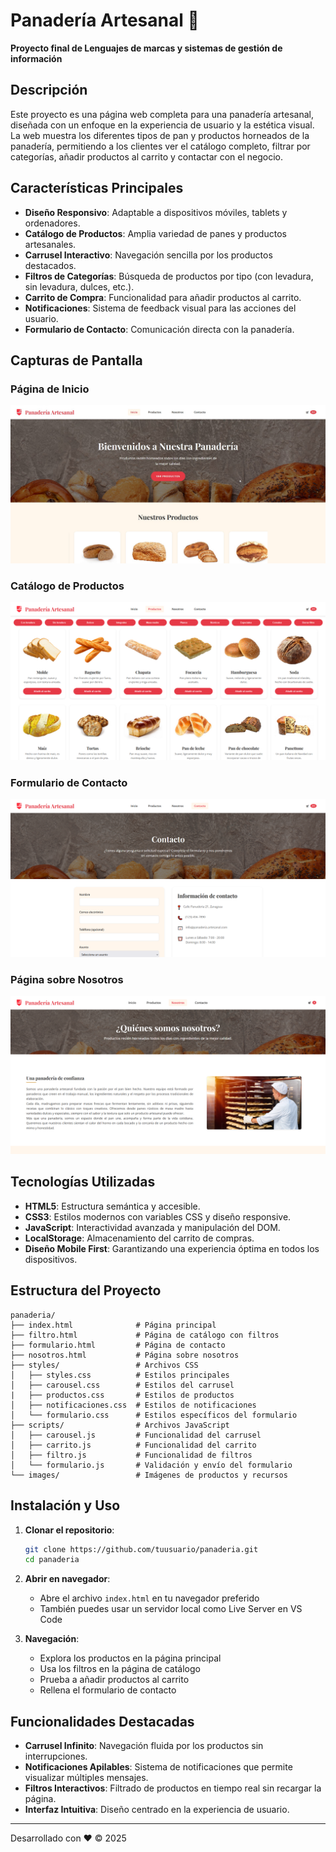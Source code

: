 # Panadería Artesanal 🍞

**Proyecto final de Lenguajes de marcas y sistemas de gestión de información**

## Descripción

Este proyecto es una página web completa para una panadería artesanal, diseñada con un enfoque en la experiencia de usuario y la estética visual. La web muestra los diferentes tipos de pan y productos horneados de la panadería, permitiendo a los clientes ver el catálogo completo, filtrar por categorías, añadir productos al carrito y contactar con el negocio.

## Características Principales

- **Diseño Responsivo**: Adaptable a dispositivos móviles, tablets y ordenadores.
- **Catálogo de Productos**: Amplia variedad de panes y productos artesanales.
- **Carrusel Interactivo**: Navegación sencilla por los productos destacados.
- **Filtros de Categorías**: Búsqueda de productos por tipo (con levadura, sin levadura, dulces, etc.).
- **Carrito de Compra**: Funcionalidad para añadir productos al carrito.
- **Notificaciones**: Sistema de feedback visual para las acciones del usuario.
- **Formulario de Contacto**: Comunicación directa con la panadería.

## Capturas de Pantalla

### Página de Inicio
![Página de Inicio](./images/screenshots/inicio.png)

### Catálogo de Productos
![Catálogo de Productos](./images/screenshots/catalogo.png)

### Formulario de Contacto
![Formulario de Contacto](./images/screenshots/contacto.png)

### Página sobre Nosotros
![Página sobre Nosotros](./images/screenshots/nosotros.png)

## Tecnologías Utilizadas

- **HTML5**: Estructura semántica y accesible.
- **CSS3**: Estilos modernos con variables CSS y diseño responsive.
- **JavaScript**: Interactividad avanzada y manipulación del DOM.
- **LocalStorage**: Almacenamiento del carrito de compras.
- **Diseño Mobile First**: Garantizando una experiencia óptima en todos los dispositivos.

## Estructura del Proyecto

```
panaderia/
├── index.html              # Página principal
├── filtro.html             # Página de catálogo con filtros
├── formulario.html         # Página de contacto
├── nosotros.html           # Página sobre nosotros
├── styles/                 # Archivos CSS
│   ├── styles.css          # Estilos principales
│   ├── carousel.css        # Estilos del carrusel
|   ├── productos.css       # Estilos de productos
│   ├── notificaciones.css  # Estilos de notificaciones
│   └── formulario.css      # Estilos específicos del formulario
├── scripts/                # Archivos JavaScript
│   ├── carousel.js         # Funcionalidad del carrusel
│   ├── carrito.js          # Funcionalidad del carrito
│   ├── filtro.js           # Funcionalidad de filtros
│   └── formulario.js       # Validación y envío del formulario
└── images/                 # Imágenes de productos y recursos
```

## Instalación y Uso

1. **Clonar el repositorio**:
   ```bash
   git clone https://github.com/tuusuario/panaderia.git
   cd panaderia
   ```

2. **Abrir en navegador**:
   - Abre el archivo `index.html` en tu navegador preferido
   - También puedes usar un servidor local como Live Server en VS Code

3. **Navegación**:
   - Explora los productos en la página principal
   - Usa los filtros en la página de catálogo
   - Prueba a añadir productos al carrito
   - Rellena el formulario de contacto

## Funcionalidades Destacadas

- **Carrusel Infinito**: Navegación fluida por los productos sin interrupciones.
- **Notificaciones Apilables**: Sistema de notificaciones que permite visualizar múltiples mensajes.
- **Filtros Interactivos**: Filtrado de productos en tiempo real sin recargar la página.
- **Interfaz Intuitiva**: Diseño centrado en la experiencia de usuario.

---

Desarrollado con ❤ © 2025
